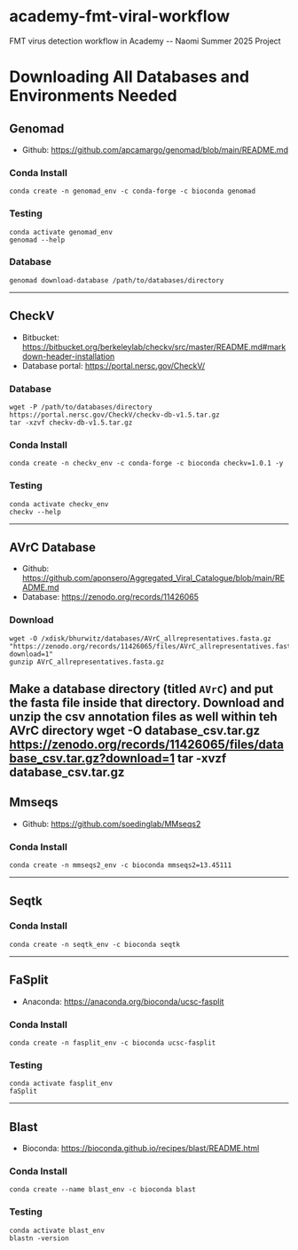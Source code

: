 # academy-fmt-viral-workflow
FMT virus detection workflow in Academy -- Naomi Summer 2025 Project

# Downloading All Databases and Environments Needed

## Genomad
- Github: https://github.com/apcamargo/genomad/blob/main/README.md

### Conda Install
    conda create -n genomad_env -c conda-forge -c bioconda genomad

### Testing
    conda activate genomad_env
    genomad --help

### Database
    genomad download-database /path/to/databases/directory

---

## CheckV
- Bitbucket: https://bitbucket.org/berkeleylab/checkv/src/master/README.md#markdown-header-installation
- Database portal: https://portal.nersc.gov/CheckV/

### Database
    wget -P /path/to/databases/directory https://portal.nersc.gov/CheckV/checkv-db-v1.5.tar.gz
    tar -xzvf checkv-db-v1.5.tar.gz

### Conda Install
    conda create -n checkv_env -c conda-forge -c bioconda checkv=1.0.1 -y

### Testing
    conda activate checkv_env
    checkv --help

---

## AVrC Database
- Github: https://github.com/aponsero/Aggregated_Viral_Catalogue/blob/main/README.md
- Database: https://zenodo.org/records/11426065

### Download
    wget -O /xdisk/bhurwitz/databases/AVrC_allrepresentatives.fasta.gz "https://zenodo.org/records/11426065/files/AVrC_allrepresentatives.fasta.gz?download=1"
    gunzip AVrC_allrepresentatives.fasta.gz
Make a database directory (titled `AVrC`) and put the fasta file inside that directory.
Download and unzip the csv annotation files as well within teh AVrC directory
    wget -O database_csv.tar.gz https://zenodo.org/records/11426065/files/database_csv.tar.gz?download=1
    tar -xvzf database_csv.tar.gz
---

## Mmseqs
- Github: https://github.com/soedinglab/MMseqs2

### Conda Install
    conda create -n mmseqs2_env -c bioconda mmseqs2=13.45111

---

## Seqtk

### Conda Install
    conda create -n seqtk_env -c bioconda seqtk

---

## FaSplit
- Anaconda: https://anaconda.org/bioconda/ucsc-fasplit

### Conda Install
    conda create -n fasplit_env -c bioconda ucsc-fasplit

### Testing
    conda activate fasplit_env
    faSplit

---

## Blast
- Bioconda: https://bioconda.github.io/recipes/blast/README.html

### Conda Install
    conda create --name blast_env -c bioconda blast

### Testing
    conda activate blast_env
    blastn -version
